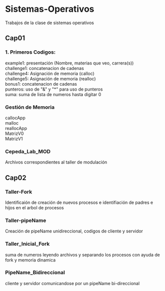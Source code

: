 # Sistemas-Operativos
Trabajos de la clase de sistemas operativos
## Cap01
### 1. Primeros Codigos:
example1: presentación (Nombre, materias que veo, carrera(s))  
challenge1: concatenacion de cadenas  
challenge4: Asignación de memoria (calloc)  
challenge5: Asignación de memoria (realloc)  
bonus1: concatenacion de cadenas  
punteros: uso de "&" y "*" para uso de punteros  
suma: suma de lista de numeros hasta digitar 0  
### Gestión de Memoria
callocApp  
malloc  
reallocApp  
MatrizV0  
MatrizV1  

### Cepeda_Lab_MOD
Archivos correspondientes al taller de modulación

## Cap02
### Taller-Fork
Identificaión de creación de nuevos procesos e identifiación de padres e hijos en el arbol de procesos

### Taller-pipeName
Creación de pipeName unidireccional, codigos de cliente y servidor

### Taller_Inicial_Fork
suma de numeros leyendo archivos y separando los procesos con ayuda de fork y memoria dinamica 

### PipeName_Bidireccional
cliente y servidor comunicandose por un pipeName bi-direccional
